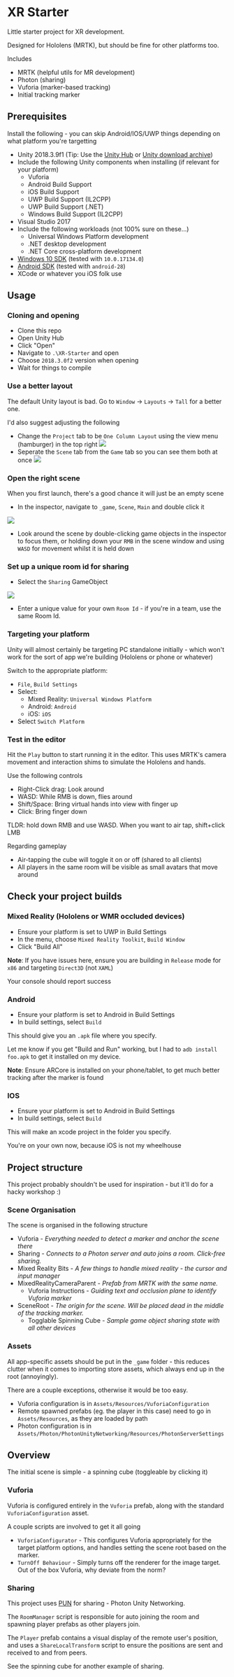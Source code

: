 # XR Starter

Little starter project for XR development.

Designed for Hololens (MRTK), but should be fine for other platforms too.

Includes

* MRTK (helpful utils for MR development)
* Photon (sharing)
* Vuforia (marker-based tracking)
* Initial tracking marker

## Prerequisites

Install the following - you can skip Android/IOS/UWP things depending on what platform you're targetting

* Unity 2018.3.9f1 (Tip: Use the [Unity Hub](https://unity3d.com/get-unity/download) or [Unity download archive](https://unity3d.com/get-unity/download/archive))
* Include the following Unity components when installing (if relevant for your platform)
  * Vuforia
  * Android Build Support
  * iOS Build Support
  * UWP Build Support (IL2CPP)
  * UWP Build Support (.NET)
  * Windows Build Support (IL2CPP)
* Visual Studio 2017 
* Include the following workloads (not 100% sure on these...)
  * Universal Windows Platform development
  * .NET desktop development
  * .NET Core cross-platform development
* [Windows 10 SDK](https://developer.microsoft.com/en-US/windows/downloads/windows-10-sdk) (tested with `10.0.17134.0`)
* [Android SDK](https://developer.android.com/studio/) (tested with `android-28`)
* XCode or whatever you iOS folk use

## Usage

### Cloning and opening

* Clone this repo
* Open Unity Hub
* Click "Open"
* Navigate to `.\XR-Starter` and open
* Choose `2018.3.0f2` version when opening
* Wait for things to compile

### Use a better layout

The default Unity layout is bad.  Go to `Window` -> `Layouts` -> `Tall` for a better one.

I'd also suggest adjusting the following

* Change the `Project` tab to be `One Column Layout` using the view menu (hamburger) in the top right
![](https://i.imgur.com/UUWqy6b.png)
* Seperate the `Scene` tab from the `Game` tab so you can see them both at once
![](https://i.imgur.com/gwFan1H.png)

### Open the right scene

When you first launch, there's a good chance it will just be an empty scene

* In the inspector, navigate to `_game`, `Scene`, `Main` and double click it 

![](https://i.imgur.com/JSSxQMJ.png)

* Look around the scene by double-clicking game objects in the inspector to focus them, or holding down your `RMB` in the scene window and using `WASD` for movement whilst it is held down

### Set up a unique room id for sharing

* Select the `Sharing` GameObject

![](https://i.imgur.com/xmYy2RA.png)

* Enter a unique value for your own `Room Id` - if you're in a team, use the same Room Id.

### Targeting your platform

Unity will almost certainly be targeting PC standalone initially - which won't work for the sort of app we're building (Hololens or phone or whatever)

Switch to the appropriate platform:

* `File`, `Build Settings`
* Select:
  * Mixed Reality: `Universal Windows Platform`
  * Android: `Android`
  * iOS: `iOS`
* Select `Switch Platform`

### Test in the editor

Hit the `Play` button to start running it in the editor.  This uses MRTK's camera movement and interaction shims to simulate the Hololens and hands.

Use the following controls

* Right-Click drag: Look around
* WASD: While RMB is down, flies around
* Shift/Space: Bring virtual hands into view with finger up
* Click: Bring finger down

TLDR: hold down RMB and use WASD.  When you want to air tap, shift+click LMB

Regarding gameplay

* Air-tapping the cube will toggle it on or off (shared to all clients)
* All players in the same room will be visible as small avatars that move around

## Check your project builds

### Mixed Reality (Hololens or WMR occluded devices)

* Ensure your platform is set to UWP in Build Settings
* In the menu, choose `Mixed Reality Toolkit`, `Build Window`
* Click "Build All"

**Note**: If you have issues here, ensure you are building in `Release` mode for `x86` and targeting `Direct3D` (not `XAML`)

Your console should report success

### Android

* Ensure your platform is set to Android in Build Settings
* In build settings, select `Build`

This should give you an `.apk` file where you specify.

Let me know if you get "Build and Run" working, but I had to `adb install foo.apk` to get it installed on my device.

**Note**: Ensure ARCore is installed on your phone/tablet, to get much better tracking after the marker is found

### IOS

* Ensure your platform is set to Android in Build Settings
* In build settings, select `Build`

This will make an xcode project in the folder you specify.

You're on your own now, because iOS is not my wheelhouse

## Project structure

This project probably shouldn't be used for inspiration - but it'll do for a hacky workshop :)

### Scene Organisation

The scene is organised in the following structure

* Vuforia - _Everything needed to detect a marker and anchor the scene there_
* Sharing - _Connects to a Photon server and auto joins a room.  Click-free sharing._
* Mixed Reality Bits - _A few things to handle mixed reality - the cursor and input manager_
* MixedRealityCameraParent - _Prefab from MRTK with the same name._
  * Vuforia Instructions - _Guiding text and occlusion plane to identify Vuforia marker_
* SceneRoot - _The origin for the scene.  Will be placed dead in the middle of the tracking marker._
  * Togglable Spinning Cube - _Sample game object sharing state with all other devices_

### Assets

All app-specific assets should be put in the `_game` folder - this reduces clutter when it comes to importing store assets, which always end up in the root (annoyingly).

There are a couple exceptions, otherwise it would be too easy.

* Vuforia configuration is in `Assets/Resources/VuforiaConfiguration`
* Remote spawned prefabs (eg. the player in this case) need to go in `Assets/Resources`, as they are loaded by path
* Photon configuration is in `Assets/Photon/PhotonUnityNetworking/Resources/PhotonServerSettings`

## Overview

The initial scene is simple - a spinning cube (toggleable by clicking it) 

### Vuforia

Vuforia is configured entirely in the `Vuforia` prefab, along with the standard `VuforiaConfiguration` asset.

A couple scripts are involved to get it all going

* `VuforiaConfigurator` - This configures Vuforia appropriately for the target platform options, and handles setting the scene root based on the marker.
* `TurnOff Behaviour` - Simply turns off the renderer for the image target.  Out of the box Vuforia, why deviate from the norm?

### Sharing

This project uses [PUN](https://www.photonengine.com/en/pun) for sharing - Photon Unity Networking.

The `RoomManager` script is responsible for auto joining the room and spawning player prefabs as other players join.

The `Player` prefab contains a visual display of the remote user's position, and uses a `ShareLocalTransform` script to ensure the positions are sent and received to and from peers.

See the spinning cube for another example of sharing.
